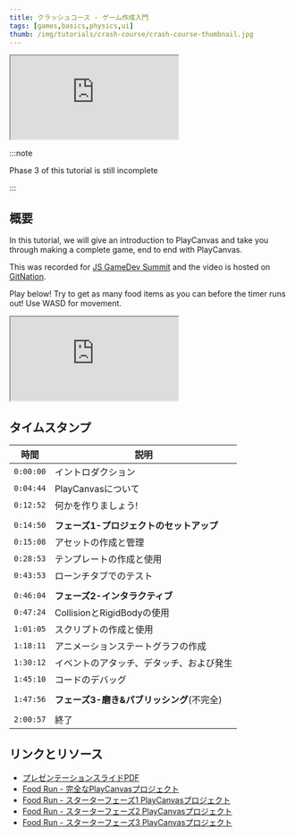 ```yaml
---
title: クラッシュコース - ゲーム作成入門
tags: [games,basics,physics,ui]
thumb: /img/tutorials/crash-course/crash-course-thumbnail.jpg
---
```


<iframe src="https://www.youtube.com/embed/9zqHlbW9XWE" title="YouTube video player" allow="accelerometer; autoplay; clipboard-write; encrypted-media; gyroscope; picture-in-picture" allowfullscreen></iframe>

:::note

Phase 3 of this tutorial is still incomplete

:::

## 概要

In this tutorial, we will give an introduction to PlayCanvas and take you through making a complete game, end to end with PlayCanvas.

This was recorded for [JS GameDev Summit][js-gamedev-summit] and the video is hosted on [GitNation][git-nation].

Play below! Try to get as many food items as you can before the timer runs out! Use WASD for movement.

<div className="iframe-container">
    <iframe loading="lazy" src="https://playcanv.as/p/dCoHvsRY/" title="Food Run - Full Project"></iframe>
</div>

## タイムスタンプ

| 時間      | 説明                                        |
|-----------|----------------------------------------------------|
| `0:00:00` | イントロダクション                                       |
| `0:04:44` | PlayCanvasについて                                   |
| `0:12:52` | 何かを作りましょう!                             |
|           |                                                    |
| `0:14:50` | **フェーズ1-プロジェクトのセットアップ**                        |
| `0:15:08` | アセットの作成と管理                       |
| `0:28:53` | テンプレートの作成と使用                       |
| `0:43:53` | ローンチタブでのテスト                          |
|           |                                                    |
| `0:46:04` | **フェーズ2-インタラクティブ**                        |
| `0:47:24` | CollisionとRigidBodyの使用              |
| `1:01:05` | スクリプトの作成と使用                         |
| `1:18:11` | アニメーションステートグラフの作成                    |
| `1:30:12` | イベントのアタッチ、デタッチ、および発生            |
| `1:45:10` | コードのデバッグ                                     |
|           |                                                    |
| `1:47:56` | **フェーズ3-磨き&パブリッシング**(不完全)  |
|           |                                                    |
| `2:00:57` | 終了                                            |

## リンクとリソース

* [プレゼンテーションスライドPDF][presentation-pdf]
* [Food Run - 完全なPlayCanvasプロジェクト][food-run-complete]
* [Food Run - スターターフェーズ1 PlayCanvasプロジェクト][food-run-starter]
* [Food Run - スターターフェーズ2 PlayCanvasプロジェクト][food-run-phase-2]
* [Food Run - スターターフェーズ3 PlayCanvasプロジェクト][food-run-phase-3]

[js-gamedev-summit]: https://jsgamedev.com/
[git-nation]: https://portal.gitnation.org/contents/playcanvas-end-to-end-the-quick-version
[food-run-starter]: https://playcanvas.com/project/910590/overview/food-run-starter-kit
[food-run-phase-2]: https://playcanvas.com/project/910606/overview/food-run--phase-2
[food-run-phase-3]: https://playcanvas.com/project/910630/overview/food-run--phase-3
[food-run-complete]: https://playcanvas.com/project/898163/overview/food-run--full-project
[presentation-pdf]: pathname:///downloads/playcanvas-crash-course-make-a-game.pdf
